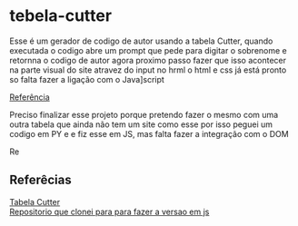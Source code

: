 # tebela-cutter
<p>Esse é um gerador de codigo de autor usando a tabela Cutter, quando executada o codigo abre um prompt que pede para digitar o sobrenome e retornna o codigo de autor agora proximo passo fazer que isso acontecer na parte visual do site atravez do input no hrml o html e css já está pronto so falta fazer a ligação com o Java]script </p>
<a href="https://www.tabelacutter.com/">Referência</a>
<p>Preciso finalizar esse projeto porque pretendo fazer o mesmo com uma outra tabela que ainda não tem um site como esse por isso peguei um codigo em PY e e fiz esse em JS, mas falta fazer a integração com o DOM</p>
Re

## Referêcias
<a href="https://www.tabelacutter.com/">Tabela Cutter</a><br>
<a href="https://github.com/bcunhasa/gerador-cutter">Repositorio que clonei para para fazer a versao em js</a>


